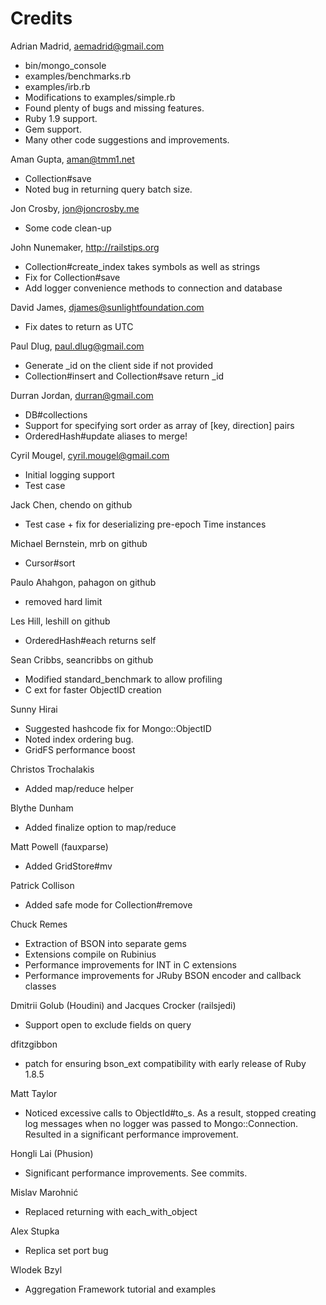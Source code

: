 # Credits

Adrian Madrid, aemadrid@gmail.com

* bin/mongo_console
* examples/benchmarks.rb
* examples/irb.rb
* Modifications to examples/simple.rb
* Found plenty of bugs and missing features.
* Ruby 1.9 support.
* Gem support.
* Many other code suggestions and improvements.

Aman Gupta, aman@tmm1.net

* Collection#save
* Noted bug in returning query batch size.

Jon Crosby, jon@joncrosby.me

* Some code clean-up

John Nunemaker, http://railstips.org

* Collection#create_index takes symbols as well as strings
* Fix for Collection#save
* Add logger convenience methods to connection and database

David James, djames@sunlightfoundation.com

* Fix dates to return as UTC

Paul Dlug, paul.dlug@gmail.com

* Generate _id on the client side if not provided
* Collection#insert and Collection#save return _id

Durran Jordan, durran@gmail.com

* DB#collections
* Support for specifying sort order as array of [key, direction] pairs
* OrderedHash#update aliases to merge!

Cyril Mougel, cyril.mougel@gmail.com

* Initial logging support
* Test case

Jack Chen, chendo on github

* Test case + fix for deserializing pre-epoch Time instances

Michael Bernstein, mrb on github

* Cursor#sort

Paulo Ahahgon, pahagon on github

* removed hard limit

Les Hill, leshill on github

* OrderedHash#each returns self

Sean Cribbs, seancribbs on github

* Modified standard_benchmark to allow profiling
* C ext for faster ObjectID creation

Sunny Hirai

* Suggested hashcode fix for Mongo::ObjectID
* Noted index ordering bug.
* GridFS performance boost

Christos Trochalakis

* Added map/reduce helper

Blythe Dunham

* Added finalize option to map/reduce

Matt Powell (fauxparse)

* Added GridStore#mv

Patrick Collison

* Added safe mode for Collection#remove

Chuck Remes

* Extraction of BSON into separate gems
* Extensions compile on Rubinius
* Performance improvements for INT in C extensions
* Performance improvements for JRuby BSON encoder and callback classes

Dmitrii Golub (Houdini) and Jacques Crocker (railsjedi)

* Support open to exclude fields on query

dfitzgibbon

* patch for ensuring bson_ext compatibility with early release of Ruby 1.8.5

Matt Taylor

* Noticed excessive calls to ObjectId#to_s. As a result, stopped creating
log messages when no logger was passed to Mongo::Connection. Resulted in a significant
performance improvement.

Hongli Lai (Phusion)

* Significant performance improvements. See commits.

Mislav Marohnić

* Replaced returning with each_with_object

Alex Stupka

* Replica set port bug

Wlodek Bzyl

* Aggregation Framework tutorial and examples
